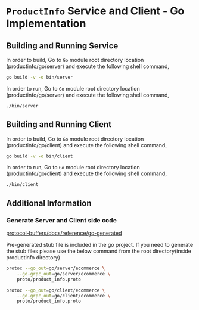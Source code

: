 # ``ProductInfo`` Service and Client - Go Implementation

## Building and Running Service

In order to build, Go to ``Go`` module root directory location (productinfo/go/server) and execute the following
 shell command,

```bash
go build -v -o bin/server
```

In order to run, Go to ``Go`` module root directory location (productinfo/go/server) and execute the following
shell command,

```bash
./bin/server
```

## Building and Running Client  

In order to build, Go to ``Go`` module root directory location (productinfo/go/client) and execute the following
 shell command,

```bash
go build -v -o bin/client
```

In order to run, Go to ``Go`` module root directory location (productinfo/go/client) and execute the following
shell command,

```bash
./bin/client
```

## Additional Information

### Generate Server and Client side code

[protocol-buffers/docs/reference/go-generated](https://developers.google.com/protocol-buffers/docs/reference/go-generated#package)

Pre-generated stub file is included in the go project. If you need to generate the stub files please use the below
 command from the root directory(inside productinfo directory)

```bash
protoc --go_out=go/server/ecommerce \
    --go-grpc_out=go/server/ecommerce \
    proto/product_info.proto

protoc --go_out=go/client/ecommerce \
    --go-grpc_out=go/client/ecommerce \
    proto/product_info.proto
```
